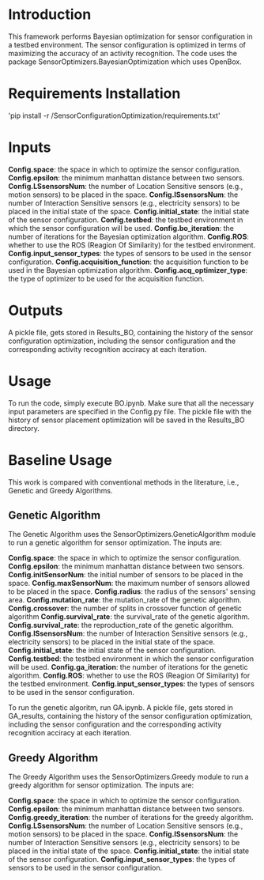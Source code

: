 # Introduction
This framework performs Bayesian optimization for sensor configuration in a testbed environment. The sensor configuration is optimized in terms of maximizing the accuracy of an activity recognition. The code uses the package SensorOptimizers.BayesianOptimization which uses OpenBox.

# Requirements Installation
'pip install -r /SensorConfigurationOptimization/requirements.txt'

# Inputs
**Config.space**: the space in which to optimize the sensor configuration.
**Config.epsilon**: the minimum manhattan distance between two sensors.
**Config.LSsensorsNum**: the number of Location Sensitive sensors (e.g., motion sensors) to be placed in the space.
**Config.ISsensorsNum**: the number of Interaction Sensitive sensors (e.g., electricity sensors) to be placed in the initial state of the space.
**Config.initial_state**: the initial state of the sensor configuration.
**Config.testbed**: the testbed environment in which the sensor configuration will be used.
**Config.bo_iteration**: the number of iterations for the Bayesian optimization algorithm.
**Config.ROS**: whether to use the ROS (Reagion Of Similarity) for the testbed environment.
**Config.input_sensor_types**: the types of sensors to be used in the sensor configuration.
**Config.acquisition_function**: the acquisition function to be used in the Bayesian optimization algorithm.
**Config.acq_optimizer_type**: the type of optimizer to be used for the acquisition function.

# Outputs
A pickle file, gets stored in Results_BO, containing the history of the sensor configuration optimization, including the sensor configuration and the corresponding activity recognition acciracy at each iteration.

# Usage
To run the code, simply execute BO.ipynb. Make sure that all the necessary input parameters are specified in the Config.py file. The pickle file with the history of sensor placement optimization will be saved in the Results_BO directory.

# Baseline Usage
This work is compared with conventional methods in the literature, i.e., Genetic and Greedy Algorithms.

## Genetic Algorithm
The Genetic Algorithm uses the SensorOptimizers.GeneticAlgorithm module to run a genetic algorithm for sensor optimization. The inputs are:

**Config.space**: the space in which to optimize the sensor configuration.
**Config.epsilon**: the minimum manhattan distance between two sensors.
**Config.initSensorNum**: the initial number of sensors to be placed in the space.
**Config.maxSensorNum**: the maximum number of sensors allowed to be placed in the space.
**Config.radius**: the radius of the sensors' sensing area.
**Config.mutation_rate**: the mutation_rate of the genetic algorithm.
**Config.crossover**: the number of splits in crossover function of genetic algorithm
**Config.survival_rate**: the survival_rate of the genetic algorithm.
**Config.survival_rate**: the reproduction_rate of the genetic algorithm.
**Config.ISsensorsNum**: the number of Interaction Sensitive sensors (e.g., electricity sensors) to be placed in the initial state of the space.
**Config.initial_state**: the initial state of the sensor configuration.
**Config.testbed**: the testbed environment in which the sensor configuration will be used.
**Config.ga_iteration**: the number of iterations for the genetic algorithm.
**Config.ROS**: whether to use the ROS (Reagion Of Similarity) for the testbed environment.
**Config.input_sensor_types**: the types of sensors to be used in the sensor configuration.

To run the genetic algoritm, run GA.ipynb. A pickle file, gets stored in GA_results, containing the history of the sensor configuration optimization, including the sensor configuration and the corresponding activity recognition acciracy at each iteration.

## Greedy Algorithm
The Greedy Algorithm uses the SensorOptimizers.Greedy module to run a greedy algorithm for sensor optimization. The inputs are:

**Config.space**: the space in which to optimize the sensor configuration.
**Config.epsilon**: the minimum manhattan distance between two sensors.
**Config.greedy_iteration**: the number of iterations for the greedy algorithm.
**Config.LSsensorsNum**: the number of Location Sensitive sensors (e.g., motion sensors) to be placed in the space.
**Config.ISsensorsNum**: the number of Interaction Sensitive sensors (e.g., electricity sensors) to be placed in the initial state of the space.
**Config.initial_state**: the initial state of the sensor configuration.
**Config.input_sensor_types**: the types of sensors to be used in the sensor configuration.


